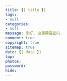 ```yaml
---
title: {{ title }}
tags: 
- null
categories: 
- null
message: 您好, 这里需要密码.
comment: true
copyright: true
sitemap: true
date: {{ date }}
top: 
photos: 
password: 
hide: 
---
```




<!--more-->